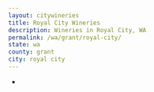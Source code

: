 ```yaml
---
layout: citywineries
title: Royal City Wineries
description: Wineries in Royal City, WA
permalink: /wa/grant/royal-city/
state: wa
county: grant
city: royal city
---
```

-
